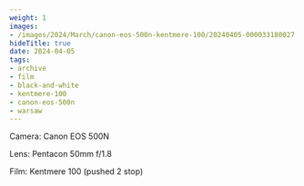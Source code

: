 ```yaml
---
weight: 1
images:
- /images/2024/March/canon-eos-500n-kentmere-100/20240405-000033180027.jpg
hideTitle: true
date: 2024-04-05
tags:
- archive
- film
- black-and-white
- kentmere-100
- canon-eos-500n
- warsaw
---
```


Camera: Canon EOS 500N

Lens: Pentacon 50mm f/1.8

Film: Kentmere 100 (pushed 2 stop)
